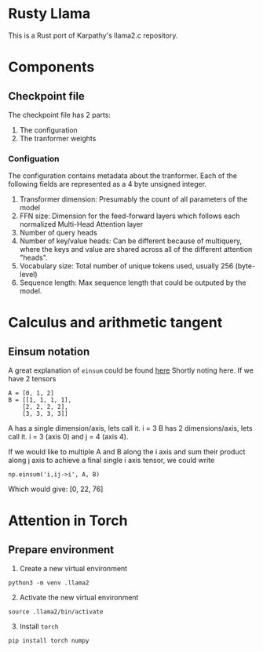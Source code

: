 # Rusty Llama
This is a Rust port of Karpathy's llama2.c repository.

# Components

## Checkpoint file
The checkpoint file has 2 parts:
1. The configuration
2. The tranformer weights

### Configuation
The configuration contains metadata about the tranformer. Each of the following fields are
represented as a 4 byte unsigned integer.
1. Transformer dimension: Presumably the count of all parameters of the model
2. FFN size: Dimension for the feed-forward layers which follows each normalized
Multi-Head Attention layer
3. Number of query heads
4. Number of key/value heads: Can be different because of multiquery, where the keys and value are
shared across all of the different attention "heads".
5. Vocabulary size: Total number of unique tokens used, usually 256 (byte-level)
6. Sequence length: Max sequence length that could be outputed by the model.


# Calculus and arithmetic tangent
## Einsum notation
A great explanation of `einsum` could be found [here](https://stackoverflow.com/questions/26089893/understanding-numpys-einsum)
Shortly noting here. If we have 2 tensors
```
A = [0, 1, 2]
B = [[1, 1, 1, 1],
    [2, 2, 2, 2],
    [3, 3, 3, 3]]
```
A has a single dimension/axis, lets call it. i = 3
B has 2 dimensions/axis, lets call it. i = 3 (axis 0) and j = 4 (axis 4).

If we would like to multiple A and B along the i axis and sum their product along j axis
to achieve a final single i axis tensor, we could write
```
np.einsum('i,ij->i', A, B)
```
Which would give: [0, 22, 76]

# Attention in Torch
## Prepare environment
1. Create a new virtual environment
```
python3 -m venv .llama2
```
2. Activate the new virtual environment
```
source .llama2/bin/activate
```
3. Install `torch`
```
pip install torch numpy
```
